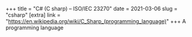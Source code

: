 +++
title = "C# (C sharp) – ISO/IEC 23270"
date = 2021-03-06
slug = "csharp"
[extra]
link = "https://en.wikipedia.org/wiki/C_Sharp_(programming_language)"
+++
A programming language

